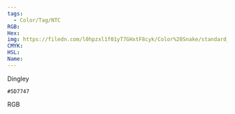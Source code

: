 ```yaml
---
tags:
  - Color/Tag/NTC
RGB:
Hex:
img: https://filedn.com/l0hpzxl1f01yT7GHxtF8cyk/Color%20Snake/standard_csv_to_svg/5D7747.svg
CMYK:
HSL:
Name:
---
```

Dingley
```palette
#5D7747
```
RGB
